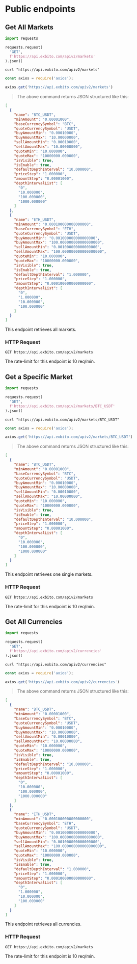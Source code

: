 # Public endpoints

## Get All Markets

```python
import requests

requests.request(
  'GET',
  f'https://api.exbito.com/apiv2/markets'
).json()
```

```shell
curl "https://api.exbito.com/apiv2/markets"
```

```javascript
const axios = require('axios');

axios.get('https://api.exbito.com/apiv2/markets')
```

> The above command returns JSON structured like this:

```json
[
  {
    "name": "BTC_USDT",
    "minAmount": "0.00001000",
    "baseCurrencySymbol": "BTC",
    "quoteCurrencySymbol": "USDT",
    "buyAmountMin": "0.00010000",
    "buyAmountMax": "10.00000000",
    "sellAmountMin": "0.00010000",
    "sellAmountMax": "10.00000000",
    "quoteMin": "10.000000",
    "quoteMax": "10000000.000000",
    "isVisible": true,
    "isEnable": true,
    "defaultDepthInterval": "10.000000",
    "priceStep": "1.000000",
    "amountStep": "0.00001000",
    "depthIntervalList": [
      "0",
      "10.000000",
      "100.000000",
      "1000.000000"
    ]
  },
  {
    "name": "ETH_USDT",
    "minAmount": "0.000100000000000000",
    "baseCurrencySymbol": "ETH",
    "quoteCurrencySymbol": "USDT",
    "buyAmountMin": "0.001000000000000000",
    "buyAmountMax": "100.000000000000000000",
    "sellAmountMin": "0.001000000000000000",
    "sellAmountMax": "100.000000000000000000",
    "quoteMin": "10.000000",
    "quoteMax": "10000000.000000",
    "isVisible": true,
    "isEnable": true,
    "defaultDepthInterval": "1.000000",
    "priceStep": "1.000000",
    "amountStep": "0.000100000000000000",
    "depthIntervalList": [
      "0",
      "1.000000",
      "10.000000",
      "100.000000"
    ]
  }
]
```

This endpoint retrieves all markets.

### HTTP Request

`GET https://api.exbito.com/apiv2/markets`

<aside class="notice">
The rate-limit for this endpoint is 10 req/min.
</aside>

## Get a Specific Market

```python
import requests

requests.request(
  'GET',
  f'https://api.exbito.com/apiv2/markets/BTC_USDT'
).json()
```

```shell
curl "https://api.exbito.com/apiv2/markets/BTC_USDT"
```

```javascript
const axios = require('axios');

axios.get('https://api.exbito.com/apiv2/markets/BTC_USDT')
```

> The above command returns JSON structured like this:

```json
[
  {
    "name": "BTC_USDT",
    "minAmount": "0.00001000",
    "baseCurrencySymbol": "BTC",
    "quoteCurrencySymbol": "USDT",
    "buyAmountMin": "0.00010000",
    "buyAmountMax": "10.00000000",
    "sellAmountMin": "0.00010000",
    "sellAmountMax": "10.00000000",
    "quoteMin": "10.000000",
    "quoteMax": "10000000.000000",
    "isVisible": true,
    "isEnable": true,
    "defaultDepthInterval": "10.000000",
    "priceStep": "1.000000",
    "amountStep": "0.00001000",
    "depthIntervalList": [
      "0",
      "10.000000",
      "100.000000",
      "1000.000000"
    ]
  }
]
```

This endpoint retrieves one single markets.

### HTTP Request

`GET https://api.exbito.com/apiv2/markets`

<aside class="notice">
The rate-limit for this endpoint is 10 req/min.
</aside>

## Get All Currencies

```python
import requests

requests.request(
  'GET',
  f'https://api.exbito.com/apiv2/currencies'
).json()
```

```shell
curl "https://api.exbito.com/apiv2/currencies"
```

```javascript
const axios = require('axios');

axios.get('https://api.exbito.com/apiv2/currencies')
```

> The above command returns JSON structured like this:

```json
[
  {
    "name": "BTC_USDT",
    "minAmount": "0.00001000",
    "baseCurrencySymbol": "BTC",
    "quoteCurrencySymbol": "USDT",
    "buyAmountMin": "0.00010000",
    "buyAmountMax": "10.00000000",
    "sellAmountMin": "0.00010000",
    "sellAmountMax": "10.00000000",
    "quoteMin": "10.000000",
    "quoteMax": "10000000.000000",
    "isVisible": true,
    "isEnable": true,
    "defaultDepthInterval": "10.000000",
    "priceStep": "1.000000",
    "amountStep": "0.00001000",
    "depthIntervalList": [
      "0",
      "10.000000",
      "100.000000",
      "1000.000000"
    ]
  },
  {
    "name": "ETH_USDT",
    "minAmount": "0.000100000000000000",
    "baseCurrencySymbol": "ETH",
    "quoteCurrencySymbol": "USDT",
    "buyAmountMin": "0.001000000000000000",
    "buyAmountMax": "100.000000000000000000",
    "sellAmountMin": "0.001000000000000000",
    "sellAmountMax": "100.000000000000000000",
    "quoteMin": "10.000000",
    "quoteMax": "10000000.000000",
    "isVisible": true,
    "isEnable": true,
    "defaultDepthInterval": "1.000000",
    "priceStep": "1.000000",
    "amountStep": "0.000100000000000000",
    "depthIntervalList": [
      "0",
      "1.000000",
      "10.000000",
      "100.000000"
    ]
  }
]
```

This endpoint retrieves all currencies.

### HTTP Request

`GET https://api.exbito.com/apiv2/markets`

<aside class="notice">
The rate-limit for this endpoint is 10 req/min.
</aside>

